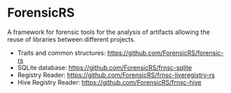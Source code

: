 # ForensicRS

A framework for forensic tools for the analysis of artifacts allowing the reuse of libraries between different projects.

* Traits and common structures: https://github.com/ForensicRS/forensic-rs
* SQLite database: https://github.com/ForensicRS/frnsc-sqlite
* Registry Reader: https://github.com/ForensicRS/frnsc-liveregistry-rs
* Hive Registry Reader: https://github.com/ForensicRS/frnsc-hive